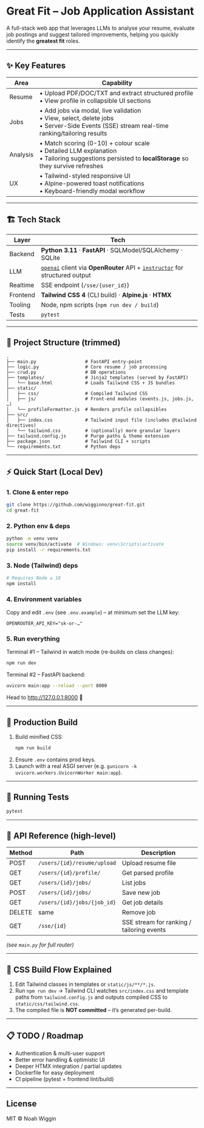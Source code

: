 # Great Fit – Job Application Assistant

A full-stack web app that leverages LLMs to analyse your resume, evaluate job postings and suggest tailored improvements, helping you quickly identify the **greatest fit** roles.

---

## ✨ Key Features

| Area | Capability |
|------|------------|
| Resume | • Upload PDF/DOC/TXT and extract structured profile <br>• View profile in collapsible UI sections |
| Jobs | • Add jobs via modal, live validation <br>• View, select, delete jobs <br>• Server-Side Events (SSE) stream real-time ranking/tailoring results |
| Analysis | • Match scoring (0-10) + colour scale <br>• Detailed LLM explanation <br>• Tailoring suggestions persisted to **localStorage** so they survive refreshes |
| UX | • Tailwind-styled responsive UI <br>• Alpine-powered toast notifications <br>• Keyboard-friendly modal workflow |

---

## 🏗 Tech Stack

| Layer | Tech |
|-------|------|
| Backend | **Python 3.11** · **FastAPI** · SQLModel/SQLAlchemy · SQLite |
| LLM | [`openai`](https://github.com/openai/openai-python) client via **OpenRouter** API + [`instructor`](https://github.com/jxnl/instructor) for structured output |
| Realtime | SSE endpoint (`/sse/{user_id}`) |
| Frontend | **Tailwind CSS 4** (CLI build) · **Alpine.js** · **HTMX** |
| Tooling | Node, npm scripts (`npm run dev / build`) |
| Tests | `pytest` |

---

## 📂 Project Structure (trimmed)

```
.
├── main.py                  # FastAPI entry-point
├── logic.py                 # Core resume / job processing
├── crud.py                  # DB operations
├── templates/               # Jinja2 templates (served by FastAPI)
│   └── base.html            # Loads Tailwind CSS + JS bundles
├── static/
│   ├── css/                 # Compiled Tailwind CSS
│   ├── js/                  # Front-end modules (events.js, jobs.js, …)
│   └── profileFormatter.js  # Renders profile collapsibles
├── src/
│   ├── index.css            # Tailwind input file (includes @tailwind directives)
│   └── tailwind.css         # (optionally) more granular layers
├── tailwind.config.js       # Purge paths & theme extension
├── package.json             # Tailwind CLI + scripts
└── requirements.txt         # Python deps
```

---

## ⚡ Quick Start (Local Dev)

### 1. Clone & enter repo
```bash
git clone https://github.com/wigginno/great-fit.git
cd great-fit
```

### 2. Python env & deps
```bash
python -m venv venv
source venv/bin/activate  # Windows: venv\Scripts\activate
pip install -r requirements.txt
```

### 3. Node (Tailwind) deps
```bash
# Requires Node ≥ 18
npm install
```

### 4. Environment variables
Copy and edit `.env` (see `.env.example`) – at minimum set the LLM key:
```env
OPENROUTER_API_KEY="sk-or-…"
```

### 5. Run everything
Terminal #1 – Tailwind in watch mode (re-builds on class changes):
```bash
npm run dev
```
Terminal #2 – FastAPI backend:
```bash
uvicorn main:app --reload --port 8000
```
Head to <http://127.0.0.1:8000> 🎉

---

## 🏁 Production Build

1. Build minified CSS:
   ```bash
   npm run build
   ```
2. Ensure `.env` contains prod keys.
3. Launch with a real ASGI server (e.g. `gunicorn -k uvicorn.workers.UvicornWorker main:app`).

---

## 🧪 Running Tests
```bash
pytest
```

---

## 🤖 API Reference (high-level)

| Method | Path | Description |
|--------|------|-------------|
| POST | `/users/{id}/resume/upload` | Upload resume file |
| GET  | `/users/{id}/profile/` | Get parsed profile |
| GET  | `/users/{id}/jobs/` | List jobs |
| POST | `/users/{id}/jobs/` | Save new job |
| GET  | `/users/{id}/jobs/{job_id}` | Get job details |
| DELETE | same | Remove job |
| GET  | `/sse/{id}` | SSE stream for ranking / tailoring events |

_(see `main.py` for full router)_

---

## 🔄 CSS Build Flow Explained

1. Edit Tailwind classes in templates or `static/js/**/*.js`.
2. Run `npm run dev` → Tailwind CLI watches `src/index.css` and template paths from `tailwind.config.js` and outputs compiled CSS to `static/css/tailwind.css`.
3. The compiled file is **NOT committed** – it’s generated per-build.

---

## 📋 TODO / Roadmap

- Authentication & multi-user support
- Better error handling & optimistic UI
- Deeper HTMX integration / partial updates
- Dockerfile for easy deployment
- CI pipeline (pytest + frontend lint/build)

---

## License

MIT © Noah Wiggin
